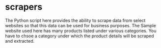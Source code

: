 # scrapers
The Python script here provides the ability to scrape data from select websites so that this data can be used for business purposes.
The Sample website used here has many products listed under various categories. You have to chsoe a category under which the product details will be scraped and extracted. 
